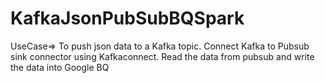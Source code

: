 # KafkaJsonPubSubBQSpark
UseCase=> To push json data to a Kafka topic. Connect Kafka to Pubsub sink connector using Kafkaconnect. Read the data from pubsub and write the data into Google BQ
